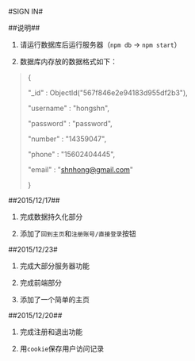 #SIGN IN#

##说明##

1. 请运行数据库后运行服务器（`npm db` -> `npm start`）

2. 数据库内存放的数据格式如下：

 > {
 >
 >   "_id" : ObjectId("567f846e2e94183d955df2b3"),
 >
 >   "username" : "hongshn",
 >
 >   "password" : "password",
 >
 >   "number" : "14359047",
 >
 >   "phone" : "15602404445",
 >
 >   "email" : "shnhong@gmail.com"
 >
 >   }

##2015/12/17##

1. 完成数据持久化部分

2. 添加了`回到主页`和`注册账号/直接登录`按钮

##2015/12/23#

1. 完成大部分服务器功能

2. 完成前端部分

3. 添加了一个简单的主页

##2015/12/20##

1. 完成注册和退出功能

2. 用`cookie`保存用户访问记录